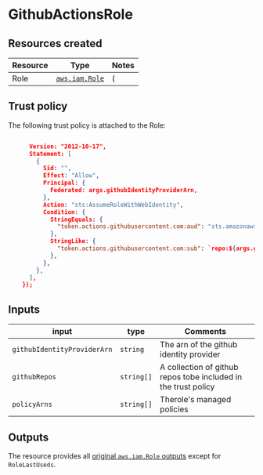 # GithubActionsRole

## Resources created

| Resource | Type | Notes |
|----------|------|----------|
| Role | [`aws.iam.Role`](https://www.pulumi.com/registry/packages/aws/api-docs/ecr/repository/#aws-ecr-repository) | (|

## Trust policy

The following trust policy is attached to the Role:

```json

      Version: "2012-10-17",
      Statement: [
        {
          Sid: "",
          Effect: "Allow",
          Principal: {
            Federated: args.githubIdentityProviderArn,
          },
          Action: "sts:AssumeRoleWithWebIdentity",
          Condition: {
            StringEquals: {
              "token.actions.githubusercontent.com:aud": "sts.amazonaws.com",
            },
            StringLike: {
              "token.actions.githubusercontent.com:sub": `repo:${args.githubRepos[0]}`,
            },
          },
        },
      ],
    });
```

## Inputs

| input                       | type       | Comments |
|-----------------------------|------------|----------|
| `githubIdentityProviderArn` | `string`   | The arn of the github identity provider |
| `githubRepos`               | `string[]` | A collection of github repos tobe included  in the trust policy |
| `policyArns`                | `string[]` | Therole's managed policies |

## Outputs

The resource provides all [original `aws.iam.Role` outputs](https://www.pulumi.com/registry/packages/aws/api-docs/iam/role/#outputs) except for `RoleLastUseds`.